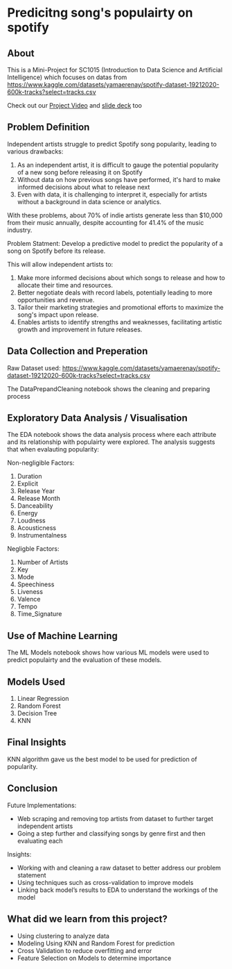 # Predicitng song's populairty on spotify

## About

This is a Mini-Project for SC1015 (Introduction to Data Science and Artificial Intelligence) which focuses on datas from https://www.kaggle.com/datasets/yamaerenay/spotify-dataset-19212020-600k-tracks?select=tracks.csv

Check out our [Project Video]() and [slide deck]() too

## Problem Definition

Independent artists struggle to predict Spotify song popularity, leading to various drawbacks:
  1. As an independent artist, it is difficult to gauge the potential popularity of a new song before releasing it on Spotify
  2. Without data on how previous songs have performed, it's hard to make informed decisions about what to release next
  3. Even with data, it is challenging to interpret it, especially for artists without a background in data science or analytics.

With these problems, about 70% of indie artists generate less than $10,000 from their music annually, despite accounting for 41.4% of the music industry.

Problem Statment: Develop a predictive model to predict the popularity of a song on Spotify before its release.

This will allow independent artists to:
  1. Make more informed decisions about which songs to release and how to allocate their time and resources.
  2. Better negotiate deals with record labels, potentially leading to more opportunities and revenue.
  3. Tailor their marketing strategies and promotional efforts to maximize the song's impact upon release.
  4. Enables artists to identify strengths and weaknesses, facilitating artistic growth and improvement in future releases.


## Data Collection and Preperation

Raw Dataset used: https://www.kaggle.com/datasets/yamaerenay/spotify-dataset-19212020-600k-tracks?select=tracks.csv

The DataPrepandCleaning notebook shows the cleaning and preparing process


## Exploratory Data Analysis / Visualisation

The EDA notebook shows the data analysis process where each attribute and its relationship with populairty were explored.
The analysis suggests that when evalauting popularity:

Non-negligible Factors:
1. Duration
2. Explicit 
3. Release Year 
4. Release Month 
5. Danceability 
6. Energy
7. Loudness
8. Acousticness
9. Instrumentalness

Negligble Factors:
1. Number of Artists
2. Key
3. Mode 
4. Speechiness
5. Liveness 
6. Valence 
7. Tempo 
9. Time_Signature

## Use of Machine Learning

The ML Models notebook shows how various ML models were used to predict populairty and the evaluation of these models.

## Models Used

1. Linear Regression
2. Random Forest
3. Decision Tree
4. KNN

## Final Insights

KNN algorithm gave us the best model to be used for prediction of popularity.

## Conclusion
Future Implementations:
- Web scraping and removing top artists from dataset to further target independent artists
- Going a step further and classifying songs by genre first and then evaluating each

Insights:
- Working with and cleaning a raw dataset to better address our problem statement  
- Using techniques such as cross-validation to improve models 
- Linking back model’s results to EDA to understand the workings of the model

## What did we learn from this project?
- Using clustering to analyze data
- Modeling Using KNN and Random Forest for prediction
- Cross Validation to reduce overfitting and error
- Feature Selection on Models to determine importance



